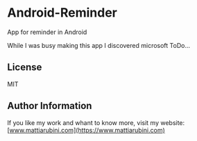 # Android-Reminder
App for reminder in Android

While I was busy making this app I discovered microsoft ToDo...

License
-------

MIT

Author Information
------------------

If you like my work and whant to know more, visit my website:
[www.mattiarubini.com](https://www.mattiarubini.com)
